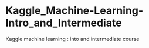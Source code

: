 # Kaggle_Machine-Learning-Intro_and_Intermediate
Kaggle machine learning : into and intermediate course
